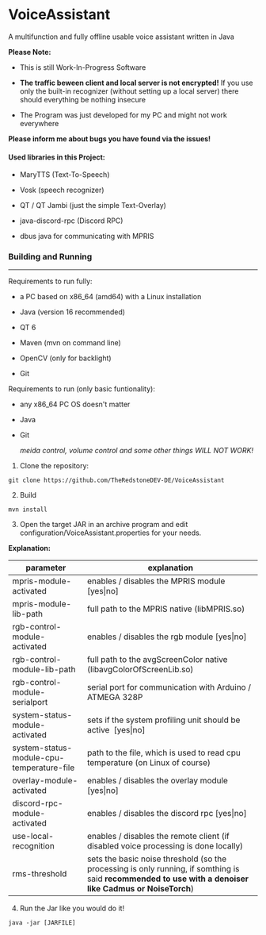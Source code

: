 # VoiceAssistant

A multifunction and fully offline usable voice assistant written in Java



**Please Note:**

- This is still Work-In-Progress Software

- **The traffic beween client and local server is not encrypted!** If you use only the built-in recognizer (without setting up a local server) there should everything be nothing insecure

- The Program was just developed for my PC and might not work everywhere

**Please inform me about bugs you have found via the issues!**

#### Used libraries in this Project:

- MaryTTS (Text-To-Speech)

- Vosk (speech recognizer)

- QT / QT Jambi (just the simple Text-Overlay)

- java-discord-rpc (Discord RPC)

- dbus java for communicating with MPRIS



### Building and Running

---

Requirements to run fully:

- a PC based on x86_64 (amd64) with a Linux installation

- Java (version 16 recommended)

- QT 6

- Maven (mvn on command line)

- OpenCV (only for backlight)

- Git

Requirements to run (only basic funtionality):

- any x86_64 PC OS doesn't matter

- Java

- Git
  
  *meida control, volume control and some other things WILL NOT WORK!*



1. Clone the repository:

`git clone https://github.com/TheRedstoneDEV-DE/VoiceAssistant` 

2. Build

`mvn install`

3. Open the target JAR in an archive program and edit configuration/VoiceAssistant.properties for your needs.

**Explanation:**

| parameter                                 | explanation                                                                                                                                              |
| ----------------------------------------- | -------------------------------------------------------------------------------------------------------------------------------------------------------- |
| mpris-module-activated                    | enables / disables the MPRIS module [yes\|no]                                                                                                            |
| mpris-module-lib-path                     | full path to the MPRIS native (libMPRIS.so)                                                                                                              |
| rgb-control-module-activated              | enables / disables the rgb module [yes\|no]                                                                                                              |
| rgb-control-module-lib-path               | full path to the avgScreenColor native (libavgColorOfScreenLib.so)                                                                                       |
| rgb-control-module-serialport             | serial port for communication with Arduino / ATMEGA 328P                                                                                                 |
| system-status-module-activated            | sets if the system profiling unit should be active  [yes\|no]                                                                                            |
| system-status-module-cpu-temperature-file | path to the file, which is used to read cpu temperature (on Linux of course)                                                                             |
| overlay-module-activated                  | enables / disables the overlay module [yes\|no]                                                                                                          |
| discord-rpc-module-activated              | enables / disables the discord rpc [yes\|no]                                                                                                             |
| use-local-recognition                     | enables / disables the remote client (if disabled voice processing is done locally)                                                                      |
| rms-threshold                             | sets the basic noise threshold (so the processing is only running, if somthing is said **recommended to use with a denoiser like Cadmus or NoiseTorch**) |

4. Run the Jar like you would do it!

`java -jar [JARFILE]`
